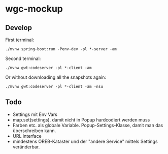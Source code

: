 # wgc-mockup

## Develop
First terminal:
```
./mvnw spring-boot:run -Penv-dev -pl *-server -am
```

Second terminal:
```
./mvnw gwt:codeserver -pl *-client -am
```

Or without downloading all the snapshots again:
```
./mvnw gwt:codeserver -pl *-client -am -nsu
```

## Todo
- Settings mit Env Vars
- map.set(settings), damit nicht in Popup hardcodiert werden muss
- Farben etc. als globale Variable. Popup-Settings-Klasse, damit man das überschreiben kann.
- URL interface 
- mindestens ÖREB-Kataster und der "andere Service" mittels Settings veränderbar.